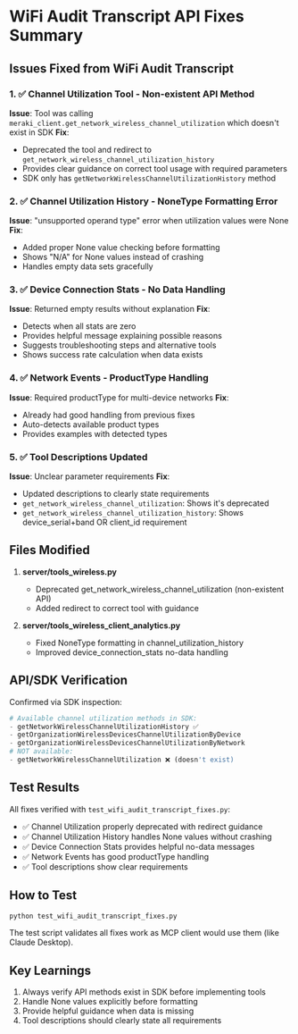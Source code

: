 # WiFi Audit Transcript API Fixes Summary

## Issues Fixed from WiFi Audit Transcript

### 1. ✅ Channel Utilization Tool - Non-existent API Method
**Issue**: Tool was calling `meraki_client.get_network_wireless_channel_utilization` which doesn't exist in SDK
**Fix**: 
- Deprecated the tool and redirect to `get_network_wireless_channel_utilization_history`
- Provides clear guidance on correct tool usage with required parameters
- SDK only has `getNetworkWirelessChannelUtilizationHistory` method

### 2. ✅ Channel Utilization History - NoneType Formatting Error
**Issue**: "unsupported operand type" error when utilization values were None
**Fix**: 
- Added proper None value checking before formatting
- Shows "N/A" for None values instead of crashing
- Handles empty data sets gracefully

### 3. ✅ Device Connection Stats - No Data Handling
**Issue**: Returned empty results without explanation
**Fix**: 
- Detects when all stats are zero
- Provides helpful message explaining possible reasons
- Suggests troubleshooting steps and alternative tools
- Shows success rate calculation when data exists

### 4. ✅ Network Events - ProductType Handling
**Issue**: Required productType for multi-device networks
**Fix**: 
- Already had good handling from previous fixes
- Auto-detects available product types
- Provides examples with detected types

### 5. ✅ Tool Descriptions Updated
**Issue**: Unclear parameter requirements
**Fix**: 
- Updated descriptions to clearly state requirements
- `get_network_wireless_channel_utilization`: Shows it's deprecated
- `get_network_wireless_channel_utilization_history`: Shows device_serial+band OR client_id requirement

## Files Modified

1. **server/tools_wireless.py**
   - Deprecated get_network_wireless_channel_utilization (non-existent API)
   - Added redirect to correct tool with guidance

2. **server/tools_wireless_client_analytics.py**
   - Fixed NoneType formatting in channel_utilization_history
   - Improved device_connection_stats no-data handling

## API/SDK Verification

Confirmed via SDK inspection:
```python
# Available channel utilization methods in SDK:
- getNetworkWirelessChannelUtilizationHistory ✅
- getOrganizationWirelessDevicesChannelUtilizationByDevice
- getOrganizationWirelessDevicesChannelUtilizationByNetwork
# NOT available:
- getNetworkWirelessChannelUtilization ❌ (doesn't exist)
```

## Test Results

All fixes verified with `test_wifi_audit_transcript_fixes.py`:
- ✅ Channel Utilization properly deprecated with redirect guidance
- ✅ Channel Utilization History handles None values without crashing
- ✅ Device Connection Stats provides helpful no-data messages
- ✅ Network Events has good productType handling
- ✅ Tool descriptions show clear requirements

## How to Test

```bash
python test_wifi_audit_transcript_fixes.py
```

The test script validates all fixes work as MCP client would use them (like Claude Desktop).

## Key Learnings

1. Always verify API methods exist in SDK before implementing tools
2. Handle None values explicitly before formatting
3. Provide helpful guidance when data is missing
4. Tool descriptions should clearly state all requirements